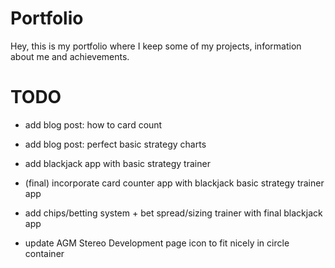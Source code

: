 # Portfolio
Hey, this is my portfolio where I keep some of my projects, information about me and achievements.

# TODO
- add blog post: how to card count
- add blog post: perfect basic strategy charts
- add blackjack app with basic strategy trainer
- (final) incorporate card counter app with blackjack basic strategy trainer app
- add chips/betting system + bet spread/sizing trainer with final blackjack app

- update AGM Stereo Development page icon to fit nicely in circle container